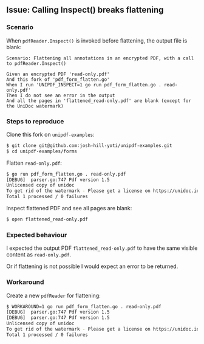 ## Issue: Calling Inspect() breaks flattening


### Scenario

When `pdfReader.Inspect()` is invoked before flattening, the output file is blank:

```gherkin
Scenario: Flattening all annotations in an encrypted PDF, with a call to pdfReader.Inspect()

Given an encrypted PDF 'read-only.pdf'
And this fork of 'pdf_form_flatten.go'
When I run 'UNIPDF_INSPECT=1 go run pdf_form_flatten.go . read-only.pdf'
Then I do not see an error in the output
And all the pages in 'flattened_read-only.pdf' are blank (except for the UniDoc watermark)
```

### Steps to reproduce

Clone this fork on `unipdf-examples`:
```bash
$ git clone git@github.com:josh-hill-yoti/unipdf-examples.git
$ cd unipdf-examples/forms
```

Flatten `read-only.pdf`:
```bash
$ go run pdf_form_flatten.go . read-only.pdf
[DEBUG]  parser.go:747 Pdf version 1.5
Unlicensed copy of unidoc
To get rid of the watermark - Please get a license on https://unidoc.io
Total 1 processed / 0 failures
```

Inspect flattened PDF and see all pages are blank:
```bash
$ open flattened_read-only.pdf
```

### Expected behaviour

I expected the output PDF `flattened_read-only.pdf` to have the same visible content as `read-only.pdf`.

Or if flattening is not possible I would expect an error to be returned.

### Workaround

Create a new `pdfReader` for flattening:
```bash
$ WORKAROUND=1 go run pdf_form_flatten.go . read-only.pdf
[DEBUG]  parser.go:747 Pdf version 1.5
[DEBUG]  parser.go:747 Pdf version 1.5
Unlicensed copy of unidoc
To get rid of the watermark - Please get a license on https://unidoc.io
Total 1 processed / 0 failures
```
